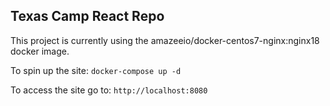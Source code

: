 ## Texas Camp React Repo

This project is currently using the amazeeio/docker-centos7-nginx:nginx18
docker image.

To spin up the site:
`docker-compose up -d`

To access the site go to:
`http://localhost:8080`
